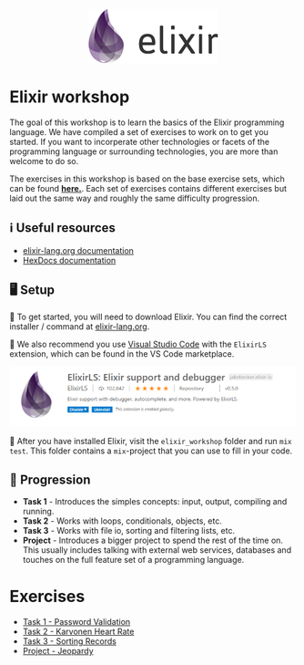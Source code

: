 
<p align="center">
  <img src="./img/elixir_logo.png">
</p>

# Elixir workshop


The goal of this workshop is to learn the basics of the Elixir programming language. We have compiled a set of exercises to work on to get you started. If you want to incorperate other technologies or facets of the programming language or surrounding technologies, you are more than welcome to do so. 

The exercises in this workshop is based on the base exercise sets, which can be found [**here.**](https://github.com/bergenpolyglotprogrammers/exercises). Each set of exercises contains different exercises but laid out the same way and roughly the same difficulty progression.

## :information_source: Useful resources
- [elixir-lang.org documentation](https://elixir-lang.org/getting-started/introduction.html)
- [HexDocs documentation](https://hexdocs.pm/elixir/Kernel.html)

## :desktop_computer: Setup

:wrench: To get started, you will need to download Elixir. You can find the correct installer / command at [elixir-lang.org](https://elixir-lang.org/install.html).

:wrench: We also recommend you use [Visual Studio Code](https://code.visualstudio.com/Download) with the `ElixirLS` extension, which can be found in the VS Code marketplace. 

<p align="center">
  <img src="./img/elixir_ls_marketplace.PNG">
</p>

:wrench: After you have installed Elixir, visit the `elixir_workshop` folder and run `mix test`. This folder contains a `mix`-project that you can use to fill in your code. 

## :rocket: Progression

- **Task 1** - Introduces the simples concepts: input, output, compiling and running.
- **Task 2** - Works with loops, conditionals, objects, etc.
- **Task 3** - Works with file io, sorting and filtering lists, etc.
- **Project** - Introduces a bigger project to spend the rest of the time on. This usually includes talking with external web services, databases and touches on the full feature set of a programming language.

# Exercises

- [Task 1 - Password Validation](./set1/README.md)
- [Task 2 - Karvonen Heart Rate](./set1/README.md)
- [Task 3 - Sorting Records](./set1/README.md)
- [Project - Jeopardy](./project.md)